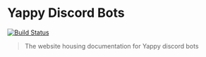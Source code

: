 # Yappy Discord Bots
[![Build Status](https://travis-ci.org/YappyBots/website.svg?branch=master)](https://travis-ci.org/YappyBots/website)

> The website housing documentation for Yappy discord bots
